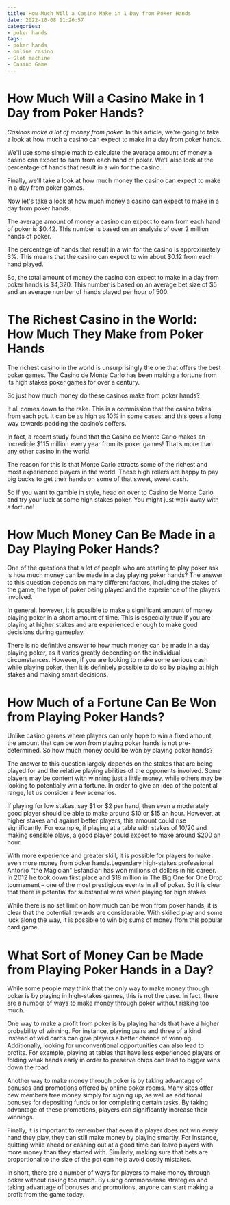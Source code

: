 ```yaml
---
title: How Much Will a Casino Make in 1 Day from Poker Hands
date: 2022-10-08 11:26:57
categories:
- poker hands
tags:
- poker hands
- online casino
- Slot machine
- Casino Game
---
```



#  How Much Will a Casino Make in 1 Day from Poker Hands?

_Casinos make a lot of money from poker._ In this article, we're going to take a look at how much a casino can expect to make in a day from poker hands.

We'll use some simple math to calculate the average amount of money a casino can expect to earn from each hand of poker. We'll also look at the percentage of hands that result in a win for the casino.

Finally, we'll take a look at how much money the casino can expect to make in a day from poker games.

Now let's take a look at how much money a casino can expect to make in a day from poker hands.

The average amount of money a casino can expect to earn from each hand of poker is $0.42. This number is based on an analysis of over 2 million hands of poker.

The percentage of hands that result in a win for the casino is approximately 3%. This means that the casino can expect to win about $0.12 from each hand played.

So, the total amount of money the casino can expect to make in a day from poker hands is $4,320. This number is based on an average bet size of $5 and an average number of hands played per hour of 500.

#  The Richest Casino in the World: How Much They Make from Poker Hands

The richest casino in the world is unsurprisingly the one that offers the best poker games. The Casino de Monte Carlo has been making a fortune from its high stakes poker games for over a century.

So just how much money do these casinos make from poker hands?

It all comes down to the rake. This is a commission that the casino takes from each pot. It can be as high as 10% in some cases, and this goes a long way towards padding the casino’s coffers.

In fact, a recent study found that the Casino de Monte Carlo makes an incredible $115 million every year from its poker games! That’s more than any other casino in the world.

The reason for this is that Monte Carlo attracts some of the richest and most experienced players in the world. These high rollers are happy to pay big bucks to get their hands on some of that sweet, sweet cash.

So if you want to gamble in style, head on over to Casino de Monte Carlo and try your luck at some high stakes poker. You might just walk away with a fortune!

#  How Much Money Can Be Made in a Day Playing Poker Hands?

One of the questions that a lot of people who are starting to play poker ask is how much money can be made in a day playing poker hands? The answer to this question depends on many different factors, including the stakes of the game, the type of poker being played and the experience of the players involved.

In general, however, it is possible to make a significant amount of money playing poker in a short amount of time. This is especially true if you are playing at higher stakes and are experienced enough to make good decisions during gameplay.

There is no definitive answer to how much money can be made in a day playing poker, as it varies greatly depending on the individual circumstances. However, if you are looking to make some serious cash while playing poker, then it is definitely possible to do so by playing at high stakes and making smart decisions.

#  How Much of a Fortune Can Be Won from Playing Poker Hands?

Unlike casino games where players can only hope to win a fixed amount, the amount that can be won from playing poker hands is not pre-determined. So how much money could be won by playing poker hands?

The answer to this question largely depends on the stakes that are being played for and the relative playing abilities of the opponents involved. Some players may be content with winning just a little money, while others may be looking to potentially win a fortune. In order to give an idea of the potential range, let us consider a few scenarios.

If playing for low stakes, say $1 or $2 per hand, then even a moderately good player should be able to make around $10 or $15 an hour. However, at higher stakes and against better players, this amount could rise significantly. For example, if playing at a table with stakes of $10/$20 and making sensible plays, a good player could expect to make around $200 an hour.

With more experience and greater skill, it is possible for players to make even more money from poker hands.Legendary high-stakes professional Antonio “the Magician” Esfandiari has won millions of dollars in his career. In 2012 he took down first place and $18 million in The Big One for One Drop tournament – one of the most prestigious events in all of poker. So it is clear that there is potential for substantial wins when playing for high stakes.

While there is no set limit on how much can be won from poker hands, it is clear that the potential rewards are considerable. With skilled play and some luck along the way, it is possible to win big sums of money from this popular card game.

#  What Sort of Money Can be Made from Playing Poker Hands in a Day?

While some people may think that the only way to make money through poker is by playing in high-stakes games, this is not the case. In fact, there are a number of ways to make money through poker without risking too much. 

One way to make a profit from poker is by playing hands that have a higher probability of winning. For instance, playing pairs and three of a kind instead of wild cards can give players a better chance of winning. Additionally, looking for unconventional opportunities can also lead to profits. For example, playing at tables that have less experienced players or folding weak hands early in order to preserve chips can lead to bigger wins down the road. 

Another way to make money through poker is by taking advantage of bonuses and promotions offered by online poker rooms. Many sites offer new members free money simply for signing up, as well as additional bonuses for depositing funds or for completing certain tasks. By taking advantage of these promotions, players can significantly increase their winnings. 

Finally, it is important to remember that even if a player does not win every hand they play, they can still make money by playing smartly. For instance, quitting while ahead or cashing out at a good time can leave players with more money than they started with. Similarly, making sure that bets are proportional to the size of the pot can help avoid costly mistakes. 

In short, there are a number of ways for players to make money through poker without risking too much. By using commonsense strategies and taking advantage of bonuses and promotions, anyone can start making a profit from the game today.
